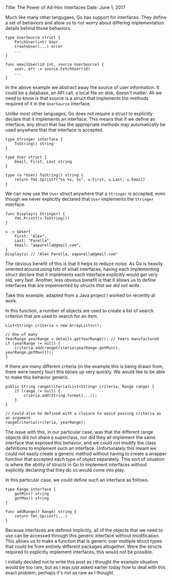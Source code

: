 Title: The Power of Ad-Hoc Interfaces
Date: June 1, 2017

Much like many other langugaes, Go has support for interfaces. They define a set of behaviors and allow us to not worry about differing implementation details behind those behaviors.

```
type UserSource struct {
    FetchUser(int) User    
    CreateUser(...) error
    ...
}

func emailUser(id int, source UserSource) {
    user, err := source.FetchUser(id)
    ...
}
```

In the above example we abstract away the source of user information. It could be a database, an API call, a local file on disk, doesn't matter. All we need to know is that source is a struct that implements the methods required of it in the `UserSource` interface.

*Unlike* most other languages, Go does not require a struct to explicitly declare that it implements an interface. This means that if we define an interface, any struct that has the appropriate methods may automatically be used anywhere that that interface is accepted.

```
type Stringer interface {
    ToString() string
}

type User struct {
    Email, First, Last string
}

type (u *User) ToString() string {
    return fmt.Sprintf("%s %s, %s", u.First, u.Last, u.Email)
}
```

We can now use the `User` struct anywhere that a `Stringer` is accepted, even though we never explicitly declared that `User` implements the `Stringer` interface.

```
func Display(s Stringer) {
    fmt.Printf(s.ToString())
}

u := &User{
    First: "Alex", 
    Last: "Parella",
    Email: "aaparella@gmail.com",
}
Display(u) // "Alex Parella, aaparella@gmail.com"
```

The obvious benefit of this is that it helps to reduce noise. As Go is heavily oriented around using lots of small interfaces, having each implementing struct declare that it implements each interface explicitly would get very old, very fast. Another, less obvious benefit is that it allows us to define interfaces that are implemented by structs *that we did not write*.

Take this example, adapted from a Java project I worked on recently at work.

In this function, a number of objects are used to create a list of search criterion that are used to search for an item.

```
List<String> criteria = new ArrayList<>();

// One of many
YearRange yearRange = details.getYearRange(); // Years manufactured
if (yearRange != null) {
    criteria.add(rangeCriteria(yearRange.getMin(), yearRange.getMax()));
}
```

If there are many different criteria (in the example this is being drawn from, there were twenty four) this blows up very quickly. We would like to be able to make this behavior generic.

```
public String rangeCriteria(List<String> criteria, Range range) { 
    if (range != null) {
        crieria.add(String.format(...));
    }
}

// Could also be defined with a closure to avoid passing criteria as an argument
rangeCriteria(criteria, yearRange);
```

The issue with this, in our particular case, was that the different range objects did not share a superclass, nor did they all implement the same interface that exposed this behavior, and we could not modify the class definitions to implement such an interface. Unfortunately this meant we could not easily create a generic method without having to create a wrapper function that accepted each type of object separately. This sort of situation is where the ability of structs in Go to implement interfaces without explicitly declaring that they do so would come into play.

In this particular case, we could define such an interface as follows.

```
type Range interface {
    getMin() string
    getMax() string
}

func addRange(r Range) string {
    return fmt.Sprintf(...)
}
```

Because interfaces are defined implicitly, all of the objects that we need to use can be accessed through this generic interface without modification. This allows us to make a function that is generic over multiple struct types that could be from entirely different packages altogether. Were the structs required to explicitly implement interfaces, this would not be possible.

I initially decided not to write this post as I thought the example situation would be too rare, but as I was just asked earlier today how to deal with this exact problem, perhaps it's not as rare as I thought.
